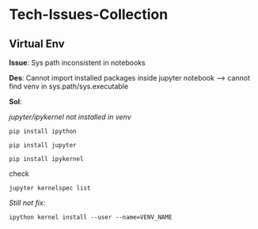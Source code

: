 # Tech-Issues-Collection

## Virtual Env

**Issue**: Sys path inconsistent in notebooks

**Des**: Cannot import installed packages inside jupyter notebook --> cannot find venv in sys.path/sys.executable

**Sol**: 

*jupyter/ipykernel not installed in venv*
```
pip install ipython
```
```
pip install jupyter
```
```
pip install ipykernel
```
check
```
jupyter kernelspec list
```

*Still not fix:*
```
ipython kernel install --user --name=VENV_NAME
```
